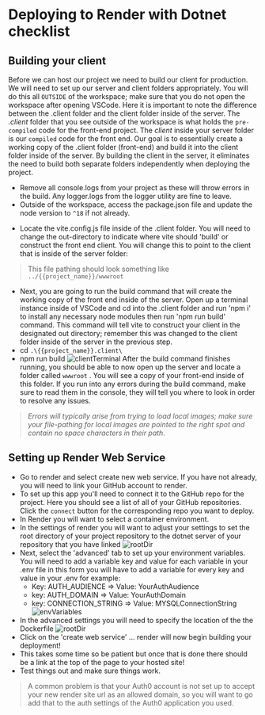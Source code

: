 # Deploying to Render with Dotnet checklist
## Building your client
Before we can host our project we need to build our client for production. We will need to set up our server and client folders appropriately. You will do this all `OUTSIDE` of the workspace; make sure that you do not open the workspace after opening VSCode. Here it is important to note the difference between the .client folder and the client folder inside of the server. The *.client* folder that you see outside of the workspace is what holds the `pre-compiled` code for the front-end project. The *client* inside your server folder is our `compiled` code for the front end. Our goal is to essentially create a working copy of the .client folder (front-end) and build it into the client folder inside of the server. By building the client in the server, it eliminates the need to build both separate folders independently when deploying the project.
* Remove all console.logs from your project as these will throw errors in the build. Any logger.logs from the logger utility are fine to leave.
* Outside of the workspace, access the package.json file and update the node version to `^18` if not already.
 - Locate the vite.config.js file inside of the .client folder.  You will need to change the out-directory to indicate where vite should 'build' or construct the front end client. You will change this to point to the client that is inside of the server folder:
> This file pathing should look something like `../{{project_name}}/wwwroot`
* Next, you are going to run the build command that will create the working copy of the front end inside of the server. Open up a terminal instance inside of VSCode and cd into the .client folder and run 'npm i' to install any necessary node modules then run 'npm run build' command. This command will tell vite to construct your client in the designated out directory; remember this was changed to the client folder inside of the server in the previous step.
* cd `.\{{project_name}}.client\`
* npm run build
![clientTerminal](https://cwcurriculum.blob.core.windows.net/fullstack/assets/img/cdClientBuild.png)
After the build command finishes running, you should be able to now open up the server and locate a folder called `wwwroot` . You will see a copy of your front-end inside of this folder. If you run into any errors during the build command, make sure to read them in the console, they will tell you where to look in order to resolve any issues.
> *Errors will typically arise from trying to load local images; make sure your file-pathing for local images are pointed to the right spot and contain no space characters in their path*.
## Setting up Render Web Service
* Go to render and select create new web service. If you have not already, you will need to link your GitHub account to render.
* To set up this app you'll need to connect it to the GitHub repo for the project. Here you should see a list of all of your GitHub repositories. Click the `connect` button for the corresponding repo you want to deploy.
* In Render you will want to select a container environment.
* In the settings of render you will want to adjust your settings to set the root directory of your project repository to the dotnet server of your repository that you have linked
![rootDir](https://cwcurriculum.blob.core.windows.net/fullstack/assets/img/render-root-directory.jpg)
* Next, select the 'advanced' tab to set up your environment variables. You will need to add a variable key and value for each variable in your .env file
in this form you will have to add a variable for every key and value in your .env
for example:
  + Key: AUTH_AUDIENCE => Value: YourAuthAudience
  + key: AUTH_DOMAIN => Value: YourAuthDomain
  + key: CONNECTION_STRING => Value: MYSQLConnectionString
![envVariables](https://cwcurriculum.blob.core.windows.net/fullstack/assets/img/envVariables.png)
* In the advanced settings you will need to specify the location of the the Dockerfile
![rootDir](https://cwcurriculum.blob.core.windows.net/fullstack/assets/img/render-dockerfile.jpg)
* Click on the 'create web service' ... render will now begin building your deployment!
* This takes some time so be patient but once that is done there should be a link at the top of the page to your hosted site!
* Test things out and make sure things work.
> A common problem is that your Auth0 account is not set up to accept your new render site url as an allowed domain, so you will want to go add that to the auth settings of the Auth0 application you used.

